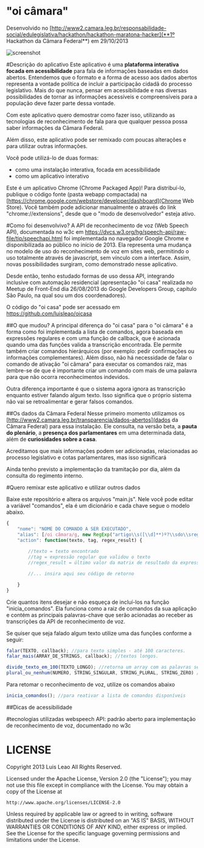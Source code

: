 "oi câmara"
===========

Desenvolvido no [http://www2.camara.leg.br/responsabilidade-social/edulegislativa/hackathon/hackathon-maratona-hacker](**1º Hackathon da Câmara Federal**) em 29/10/2013

![screenshot](https://raw.github.com/luisleao/oicamara/master/docs/screen_0.png)


#Descrição do aplicativo
Este aplicativo é uma **plataforma interativa focada em acessibilidade** para fala de informações baseadas em dados abertos.
Entendemos que o formato e a forma de acesso aos dados abertos representa a vontade política de incluir a participação cidadã do processo legislativo. Mais do que nunca, pensar em acessibilidade e nas diversas possibilidades de tornar as informações acessíveis e compreensíveis para a população deve fazer parte dessa vontade.

Com este aplicativo quero demostrar como fazer isso, utilizando as tecnologias de reconhecimento de fala para que qualquer pessoa possa saber informações da Câmara Federal.

Além disso, este aplicativo pode ser remixado com poucas alterações e para utilizar outras informações.


Você pode utilizá-lo de duas formas:
- como uma instalação interativa, focada em acessibilidade
- como um aplicativo interativo

Este é um aplicativo Chrome (Chrome Packaged App)!
Para distribuí-lo, publique o código fonte (pasta webapp compactada) na [https://chrome.google.com/webstore/developer/dashboard](Chrome Web Store). Você também pode adicionar manualmente o através do link "chrome://extensions", desde que o "modo de desenvolvedor" esteja ativo.



#Como foi desenvolvivo?
A API de reconhecimento de voz (Web Speech API), documentada no w3c em https://dvcs.w3.org/hg/speech-api/raw-file/tip/speechapi.html foi implementada no navegador Google Chrome e disponibilizada ao público no início de 2013. Ela representa uma mudança no modelo de uso do reconhecimento de voz em sites web, permitindo o uso totalmente através de javascript, sem vínculo com a interface. Assim, novas possibilidades surgiram, como demonstrado nesse aplicativo.

Desde então, tenho estudado formas de uso dessa API, integrando inclusive com automação residencial (apresentação "oi casa" realizada no Meetup de Front-End dia 26/08/2013 do Google Developers Group, capítulo São Paulo, na qual sou um dos coordenadores).

O código do "oi casa" pode ser acessado em https://github.com/luisleao/oicasa


##O que mudou?
A principal diferença do "oi casa" para o "oi câmara" é a forma como foi implementada a lista de comandos, agora baseada em expressões regulares e com uma função de callback, que é acionada quando uma das funções valida a transcrição encontrada. Ele permite também criar comandos hierárquicos (por exemplo: pedir confirmações ou informações complementares). Além disso, não há necessidade de falar o comando de ativação "oi câmara" para executar os comandos raiz, mas lembre-se de que é importante criar um comando com mais de uma palavra para que não ocorra reconhecimentos indevidos. 

Outra diferença importante é que o sistema agora ignora as transcrição enquanto estiver falando algum texto. Isso significa que o próprio sistema não vai se retroalimentar e gerar falsos comandos.



##Os dados da Câmara Federal
Nesse primeiro momento utilizamos os [http://www2.camara.leg.br/transparencia/dados-abertos](dados da Câmara Federal) para essa instalação.
Ele consulta, na versão beta, a **pauta do plenário**, a **presença dos parlamentares** em uma determinada data, além de **curiosidades sobre a casa**.

Acreditamos que mais informações podem ser adicionadas, relacionadas ao processo legislativo e cotas parlamentares, mas isso significará 

Ainda tenho previsto a implementação da tramitação por dia, além da consulta do regimento interno.




#Quero remixar este aplicativo e utilizar outros dados

Baixe este repositório e altera os arquivos "main.js". Nele você pode editar a variável "comandos", ela é um dicionário e cada chave segue o modelo abaixo.

```javascript
{
	"nome": "NOME DO COMANDO A SER EXECUTADO",
	"alias": [/oi câmara/g, new RegExp("artigo\\s([\\d]**)º?\\sdo\\sregimento")], //expressões regulares
	"action": function(texto, tag, regex_result) {
		
		//texto = texto encontrado
		//tag = expressão regular que validou o texto
		//regex_result = último valor da matrix de resultado da expressão regular (se tiver usado grupos)

		//... insira aqui seu código de retorno

	}
}
```


Crie quantos itens desejar e não esqueça de incluí-los na função "inicia_comandos". Ela funciona como a raiz de comandos da sua aplicação e contém as principais palavras-chave que serão acionadas ao receber as transcrições da API de reconhecimento de voz.

Se quiser que seja falado algum texto utilize uma das funções conforme a seguir:


```javascript
falar(TEXTO, callback); //para texto simples - até 100 caracteres.
falar_mais(ARRAY_DE_STRINGS, callback); //textos longos.

divide_texto_em_100(TEXTO_LONGO); //retorna um array com as palavras separadas em grupos de até 100 caracteres
plural_ou_nenhum(NUMERO, STRING_SINGULAR, STRING_PLURAL, STRING_ZERO) //para escrever textos com variação de número
```



Para retomar o reconhecimento de voz, utilize os comandos abaixo
```javascript
inicia_comandos(); //para reativar a lista de comandos disponíveis

```


##Dicas de acessibilidade



#tecnologias utilizadas
webspeech API: padrão aberto para implementação de reconhecimento de voz, documentado no w3c










LICENSE
=======

Copyright 2013 Luis Leao All Rights Reserved.

Licensed under the Apache License, Version 2.0 (the "License");
you may not use this file except in compliance with the License.
You may obtain a copy of the License at

    http://www.apache.org/licenses/LICENSE-2.0

Unless required by applicable law or agreed to in writing, software
distributed under the License is distributed on an "AS IS" BASIS,
WITHOUT WARRANTIES OR CONDITIONS OF ANY KIND, either express or implied.
See the License for the specific language governing permissions and
limitations under the License.

